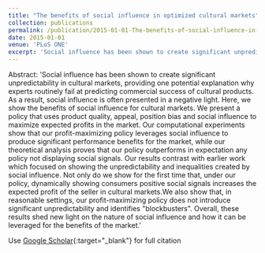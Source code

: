 ```yaml
---
title: "The benefits of social influence in optimized cultural markets"
collection: publications
permalink: /publication/2015-01-01-The-benefits-of-social-influence-in-optimized-cultural-markets
date: 2015-01-01
venue: 'PLoS ONE'
excerpt: 'Social influence has been shown to create significant unpredictability in cultural markets, providing one potential explanation why experts routinely fail at predicting commercial success of cultural products. As a result, social influence is often presented in a negative light. Here, we show the benefits of social influence for cultural markets. We present a policy that uses product quality, appeal, position bias and social influence to maximize expected profits in the market. Our computational...'
---
```

Abstract: 'Social influence has been shown to create significant unpredictability in cultural markets, providing one potential explanation why experts routinely fail at predicting commercial success of cultural products. As a result, social influence is often presented in a negative light. Here, we show the benefits of social influence for cultural markets. We present a policy that uses product quality, appeal, position bias and social influence to maximize expected profits in the market. Our computational experiments show that our profit-maximizing policy leverages social influence to produce significant performance benefits for the market, while our theoretical analysis proves that our policy outperforms in expectation any policy not displaying social signals. Our results contrast with earlier work which focused on showing the unpredictability and inequalities created by social influence. Not only do we show for the first time that, under our policy, dynamically showing consumers positive social signals increases the expected profit of the seller in cultural markets.We also show that, in reasonable settings, our profit-maximizing policy does not introduce significant unpredictability and identifies &quot;blockbusters&quot;. Overall, these results shed new light on the nature of social influence and how it can be leveraged for the benefits of the market.'

Use [Google Scholar](https://scholar.google.com/scholar?q=The+benefits+of+social+influence+in+optimized+cultural+markets){:target="_blank"} for full citation